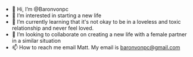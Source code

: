 - 👋 Hi, I’m @Baronvonpc
- 👀 I’m interested in starting a new life 
- 🌱 I’m currently learning that it's not okay to be in a loveless and toxic relationship and never feel loved.
- 💞️ I’m looking to collaborate on creating a new life with a female partner in a similar situation 
- 📫 How to reach me email Matt. My email is baronvonpc@gmail.com 

<!---
Baronvonpc/Baronvonpc is a ✨ special ✨ repository because its `README.md` (this file) appears on your GitHub profile.
You can click the Preview link to take a look at your changes.
--->
